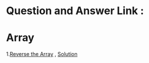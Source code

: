 # Question and Answer Link : 

# Array
1.[Reverse the Array](https://www.geeksforgeeks.org/write-a-program-to-reverse-an-array-or-string/) , [Solution](Solution/reverse_an_Array.java)
